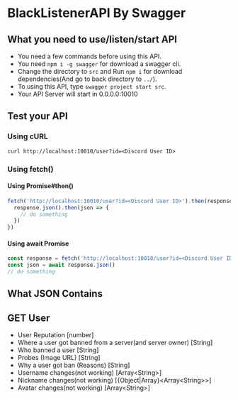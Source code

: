 # BlackListenerAPI By Swagger

## What you need to use/listen/start API

- You need a few commands before using this API.
- You need ``npm i -g swagger`` for download a swagger cli.
- Change the directory to ``src`` and Run ``npm i`` for download dependencies(And go to back directory to ``../``).
- To using this API, type ``swagger project start src``.
- Your API Server will start in 0.0.0.0:10010

## Test your API

### Using cURL

``curl http://localhost:10010/user?id=<Discord User ID>``

### Using fetch()

#### Using Promise#then()

```javascript
fetch('http://localhost:10010/user?id=<Discord User ID>').then(response => {
  response.json().then(json => {
    // do something
  })
})
```

#### Using await Promise

```javascript
const response = fetch('http://localhost:10010/user?id=<Discord User ID>')
const json = await response.json()
// do something
```

## What JSON Contains

## GET User

- User Reputation [number]
- Where a user got banned from a server(and server owner) [String]
- Who banned a user [String]
- Probes (Image URL) [String]
- Why a user got ban (Reasons) [String]
- Username changes(not working) [Array\<String\>]
- Nickname changes(not working) [{Object|Array}\<Array\<String\>\>]
- Avatar changes(not working) [Array\<String\>]
